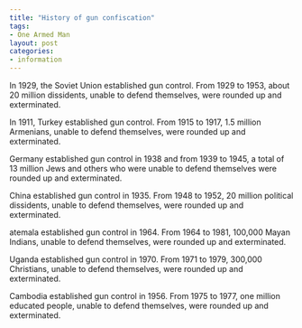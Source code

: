 ```yaml
---
title: "History of gun confiscation"
tags:
- One Armed Man
layout: post
categories:
- information
---
```


In 1929, the Soviet Union established gun control. From 1929 to 1953, about 20 million dissidents, unable to defend themselves, were rounded up and exterminated.  
  
In 1911, Turkey established gun control. From 1915 to 1917, 1.5 million Armenians, unable to defend themselves, were rounded up and exterminated.

Germany established gun control in 1938 and from 1939 to 1945, a total of 13 million Jews and others who were unable to defend themselves were rounded up and exterminated.

China established gun control in 1935. From 1948 to 1952, 20 million political dissidents, unable to defend themselves, were rounded up and exterminated.

atemala established gun control in 1964. From 1964 to 1981, 100,000 Mayan Indians, unable to defend themselves, were rounded up and exterminated.

Uganda established gun control in 1970. From 1971 to 1979, 300,000 Christians, unable to defend themselves, were rounded up and exterminated.

Cambodia established gun control in 1956. From 1975 to 1977, one million educated people, unable to defend themselves, were rounded up and exterminated.
